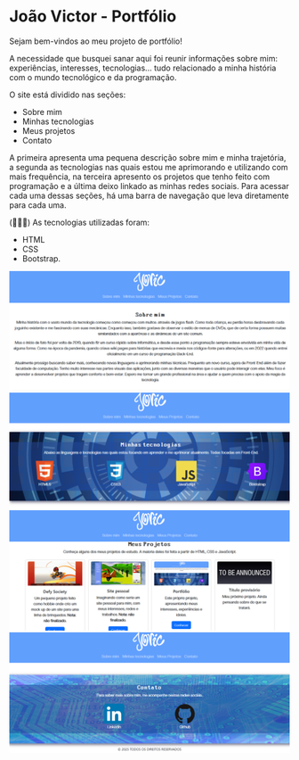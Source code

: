 # João Victor - Portfólio

Sejam bem-vindos ao meu projeto de portfólio!

A necessidade que busquei sanar aqui foi reunir informações sobre mim: experiências, interesses, tecnologias... 
tudo relacionado a minha história com o mundo tecnológico e da programação.

O site está dividido nas seções:
- Sobre mim
- Minhas tecnologias
- Meus projetos
- Contato
   
A primeira apresenta uma pequena descrição sobre mim e minha trajetória, a segunda as tecnologias nas quais estou me aprimorando e utilizando com mais frequência, 
na terceira apresento os projetos que tenho feito com programação e a última deixo linkado as minhas redes sociais. Para acessar cada uma dessas seções, 
há uma barra de navegação que leva diretamente para cada uma.

(👨🏻‍💻) As tecnologias utilizadas foram:
- HTML
- CSS
- Bootstrap.

![entrada do site](https://github.com/Jovicprogrammer/Projeto-Portif-lio-com-Bootstrap/blob/main/assets/readme_imagens/sobremim.png)
![entrada do site](https://github.com/Jovicprogrammer/Projeto-Portif-lio-com-Bootstrap/blob/main/assets/readme_imagens/tecnologias.png)
![entrada do site](https://github.com/Jovicprogrammer/Projeto-Portif-lio-com-Bootstrap/blob/main/assets/readme_imagens/projetos.png)
![entrada do site](https://github.com/Jovicprogrammer/Projeto-Portif-lio-com-Bootstrap/blob/main/assets/readme_imagens/contato.png)
